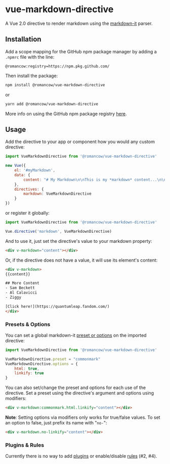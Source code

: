 # vue-markdown-directive

A Vue 2.0 directive to render markdown using the [markdown-it](https://github.com/markdown-it/markdown-it) parser.

## Installation

Add a scope mapping for the GitHub npm package manager by adding a `.npmrc` file with the line:
```
@romancow:registry=https://npm.pkg.github.com/
```

Then install the package:
```bash
npm install @romancow/vue-markdown-directive
```
or
```bash
yarn add @romancow/vue-markdown-directive
```

More info on using the GitHub npm package registry [here](https://help.github.com/en/articles/configuring-npm-for-use-with-github-package-registry#installing-a-package).

## Usage

Add the directive to your app or component how you would any custom directive:
```javascript
import VueMarkdownDirective from '@romancow/vue-markdown-directive'

new Vue({
	el: '#myMarkdown',
	data: {
		content: "# My Markdown\n\nThis is my *markdown* content...\n\nAny questions?"
	},
	directives: {
		markdown: VueMarkdownDirective
	}
})
```

or register it globally:
```javascript
import VueMarkdownDirective from '@romancow/vue-markdown-directive'

Vue.directive('markdown', VueMarkdownDirective)
```

And to use it, just set the directive's value to your markdown property:
```html
<div v-markdown="content"></div>
```

Or, if the directive does not have a value, it will use its element's content:
```html
<div v-markdown>
{{content}}

## More Content
- Sam Beckett
- Al Calavicci
- Ziggy

[Click here!](https://quantumleap.fandom.com/)
</div>
```

### Presets & Options

You can set a global markdown-it [preset or options](https://github.com/markdown-it/markdown-it#init-with-presets-and-options) on the imported directive:
```javascript
import VueMarkdownDirective from '@romancow/vue-markdown-directive'

VueMarkdownDirective.preset = "commonmark"
VueMarkdownDirective.options = {
	html: true,
	linkify: true
}
```

You can also set/change the preset and options for each use of the directive. Set a preset using the directive's argument and options using modifiers:
```html
<div v-markdown:commonmark.html.linkify="content"></div>
```

**Note**: Setting options via modifiers only works for true/false values. To set an option to false, just prefix its name with "`no-`":
```html
<div v-markdown.no-linkify="content"></div>
```

### Plugins & Rules

Currently there is no way to add [plugins](https://github.com/markdown-it/markdown-it#plugins-load) or enable/disable [rules](https://github.com/markdown-it/markdown-it#manage-rules) (#2, #4).
